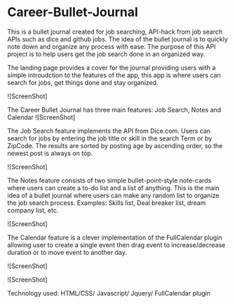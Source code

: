 # Career-Bullet-Journal
This is a bullet journal created for job searching, API-hack from job search APIs such as dice and github jobs.
The idea of the bullet journal is to quickly note down and organize any process with ease. The purpose of this API project is to help users get the job search done in an organized way.

The landing page provides a cover for the journal providing users with a simple introudction to the features of the app, this app is where users can search for jobs, get things done and stay organized. 

![ScreenShot]

The Career Bullet Journal has three main features: Job Search, Notes and Calendar
![ScreenShot]

The Job Search feature implements the API from Dice.com. Users can search for jobs by entering the job title or skill in the search Term or by ZipCode. The results are sorted by posting age by ascending order, so the newest post is always on top. 

![ScreenShot]

The Notes feature consists of two simple bullet-point-style note-cards where users can create a to-do list and a list of anything. This is the main idea of a bullet journal where users can make any random list to organize the job search process. Examples: Skills list, Deal breaker list, dream company list, etc. 

![ScreenShot]

The Calendar feature is a clever implementation of the FullCalendar plugin allowing user to create a single event then drag event to increase/decrease duration or to move event to another day.

![ScreenShot]

![ScreenShot]

Technology used: HTML/CSS/ Javascript/ Jquery/ FullCalendar plugin

